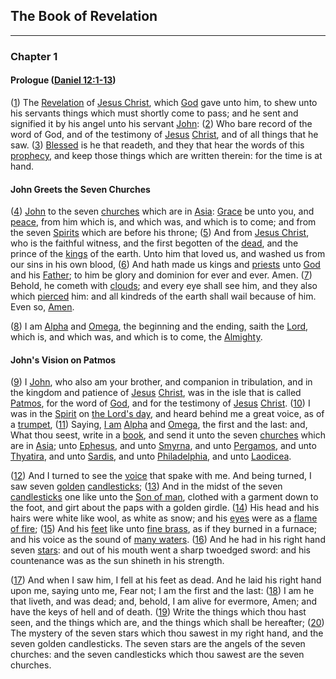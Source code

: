 ## The Book of Revelation

---

### Chapter 1

#### Prologue ([Daniel 12:1-13](http://biblehub.com/kjv/daniel/12.htm))

([1](http://biblehub.com/text/revelation/1-1.htm)) The [Revelation](1512) of [Jesus Christ](2368), which [God](284) gave unto him, to shew unto his servants things which must shortly come to pass; and he sent and signified it by his angel unto his servant [John](929): ([2](http://biblehub.com/text/revelation/1-2.htm)) Who bare record of the word of God, and of the testimony of [Jesus](688) [Christ](1680), and of all things that he saw. ([3](http://biblehub.com/text/revelation/1-3.htm)) [Blessed](442) is he that readeth, and they that hear the words of this [prophecy](1274), and keep those things which are written therein: for the time is at hand.

#### John Greets the Seven Churches
([4](http://biblehub.com/interlinear/revelation/1-4.htm)) [John](1119) to the seven [churches](504) which are in [Asia](212): [Grace](911) be unto you, and [peace](181), from him which is, and which was, and which is to come; and from the seven [Spirits](1726) which are before his throne; ([5](http://biblehub.com/interlinear/revelation/1-5.htm)) And from [Jesus Christ](2368), who is the faithful witness, and the first begotten of the [dead](1025), and the prince of the [kings](1098) of the earth. Unto him that loved us, and washed us from our sins in his own blood, ([6](http://biblehub.com/interlinear/revelation/1-6.htm)) And hath made us kings and [priests](330) unto [God](824) and his [Father](491); to him be glory and dominion for ever and ever. Amen. ([7](http://biblehub.com/interlinear/revelation/1-7.htm)) Behold, he cometh with [clouds](1440); and every eye shall see him, and they also which [pierced](704) him: and all kindreds of the earth shall wail because of him. Even so, [Amen](99).

([8](http://biblehub.com/interlinear/revelation/1-8.htm)) I am [Alpha](532) and [Omega](800), the beginning and the ending, saith the [Lord](800), which is, and which was, and which is to come, the [Almighty](1822).

#### John's Vision on Patmos

([9](http://biblehub.com/interlinear/revelation/1-9.htm)) I [John](1119), who also am your brother, and companion in tribulation, and in the kingdom and patience of [Jesus](688) [Christ](1680), was in the isle that is called [Patmos](1231), for the word of [God](484), and for the testimony of [Jesus](688) [Christ](1680). ([10](http://biblehub.com/interlinear/revelation/1-10.htm)) I was in the [Spirit](886) on [the Lord's day](/greek?word=tei+kuriakhi+hmerai), and heard behind me a great voice, as of a [trumpet](597), ([11](http://biblehub.com/interlinear/revelation/1-11.htm)) Saying, [I am](873) [Alpha](1) and [Omega](800), the first and the last: and, What thou seest, write in a [book](174), and send it unto the seven [churches](504) which are in [Asia](222); unto [Ephesus](830), and unto [Smyrna](841), and unto [Pergamos](349), and unto [Thyatira](826), and unto [Sardis](520), and unto [Philadelphia](1146), and unto [Laodicea](https://www.biblewheel.com//GR/GR_Database.php?Gem_Number=201).

([12](http://biblehub.com/interlinear/revelation/1-12.htm)) And I turned to see the [voice](https://www.biblewheel.com//GR/GR_Database.php?Gem_Number=1408) that spake with me. And being turned, I saw seven [golden](https://www.biblewheel.com//GR/GR_Database.php?Gem_Number=1501) [candlesticks](https://www.biblewheel.com//GR/GR_Database.php?Gem_Number=1291); ([13](http://biblehub.com/interlinear/revelation/1-13.htm)) And in the midst of the seven [candlesticks](https://www.biblewheel.com//GR/GR_Database.php?Gem_Number=1940) one like unto the [Son of man](https://www.biblewheel.com//GR/GR_Database.php?Gem_Number=2040), clothed with a garment down to the foot, and girt about the paps with a golden girdle. ([14](http://biblehub.com/interlinear/revelation/1-14.htm)) His head and his hairs were white like wool, as white as snow; and his [eyes](https://www.biblewheel.com//GR/GR_Database.php?Gem_Number=730) were as a [flame of fire](https://www.biblewheel.com//GR/GR_Database.php?Gem_Number=1510); ([15](http://biblehub.com/interlinear/revelation/1-15.htm)) And his [feet](https://www.biblewheel.com//GR/GR_Database.php?Gem_Number=359) like unto [fine brass](https://www.biblewheel.com//GR/GR_Database.php?Gem_Number=1614), as if they burned in a furnace; and his voice as the sound of [many waters](https://www.biblewheel.com//GR/GR_Database.php?Gem_Number=2615). ([16](http://biblehub.com/interlinear/revelation/1-16.htm)) And he had in his right hand seven [stars](https://www.biblewheel.com//GR/GR_Database.php?Gem_Number=807): and out of his mouth went a sharp twoedged sword: and his countenance was as the sun shineth in his strength.

([17](http://biblehub.com/interlinear/revelation/1-17.htm)) And when I saw him, I fell at his feet as dead. And he laid his right hand upon me, saying unto me, Fear not; I am the first and the last: ([18](http://biblehub.com/interlinear/revelation/1-18.htm)) I am he that liveth, and was dead; and, behold, I am alive for evermore, Amen; and have the keys of hell and of death. ([19](http://biblehub.com/interlinear/revelation/1-19.htm)) Write the things which thou hast seen, and the things which are, and the things which shall be hereafter; ([20](http://biblehub.com/interlinear/revelation/1-20.htm)) The mystery of the seven stars which thou sawest in my right hand, and the seven golden candlesticks. The seven stars are the angels of the seven churches: and the seven candlesticks which thou sawest are the seven churches.

